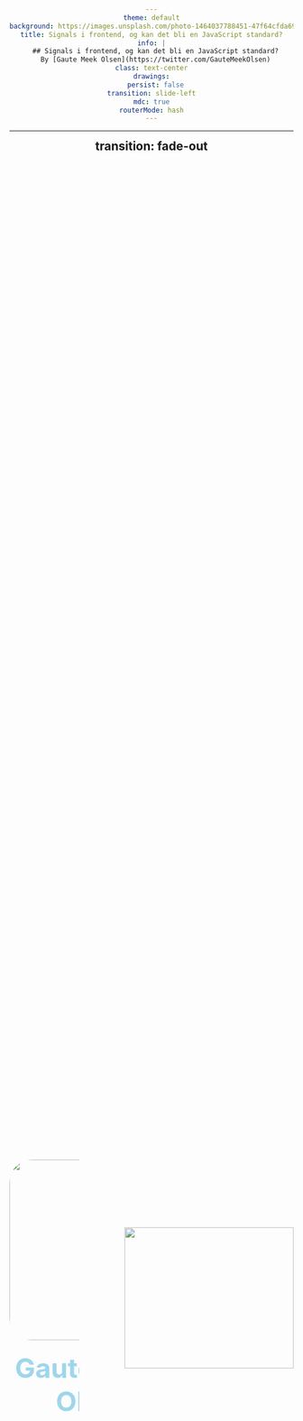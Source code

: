 ```yaml
---
theme: default
background: https://images.unsplash.com/photo-1464037788451-47f64cfda692
title: Signals i frontend, og kan det bli en JavaScript standard?
info: |
  ## Signals i frontend, og kan det bli en JavaScript standard?
  By [Gaute Meek Olsen](https://twitter.com/GauteMeekOlsen)
class: text-center
drawings:
  persist: false
transition: slide-left
mdc: true
routerMode: hash
---
```


<div class="abs-br m-6 flex flex-col gap-2">
  <Homepage gradid="grad1"/>
  <Twitter />
</div>


---
transition: fade-out
---

<div class="row">
  <div class="column">
    <img src="/gaute.jpg" class="me">
    <h1>Gaute Meek Olsen</h1>
  </div>
  <img src="/Capra.png" class="capra">
</div>

<div class="abs-br m-6 flex flex-col gap-2">
  <Homepage gradid="grad2"/>
  <Twitter />
</div>

<style>
.row{
  display: flex;
  justify-content: center;
  align-items: center;
  height: 100%;
  gap: 5rem;
}

.column{
  display: grid;
  place-items: center;
  gap: 10px;
}

img.me{
  height: 320px;
  border-radius: 40px;
  object-fit: contain;
}

img.capra {
  height: 250px;
  object-fit: contain;
}

h1{
  font-size: 3rem;
}
</style>

---

# Min fjerde JavaZone talk!

<ul>
  <li v-click>🧝 2021 - Nyheter i JavaScript - ES2021</li>
  <li v-click>🧙‍♀️ 2022 - Nyheter i JavaScript - ES2022</li>
  <li v-click>🤹 2023 - Nyheter i JavaScript - ES2023</li>
  <li v-click v-mark.crossed="{ color: 'red', strokeWidth: 8}">💾 2024 - Nyheter i JavaScript - ES2024</li>
  <li v-click="6">💾 2024 - Signals i frontend, og kan det bli en JavaScript standard?</li>
</ul>

<p v-click="7" class="translate-x-140 translate-y--11"><span v-mark.crossed="{ at: 8, color: 'red'}">(no)</span></p>
<p v-click="9" class="translate-x-150 translate-y--21">(yes?)</p>

<style>
h1 {
  background-color: #2B90B6;
  background-image: linear-gradient(45deg, #4EC5D4 10%, #9fd6eb 20%);
  background-size: 100%;
  -webkit-background-clip: text;
  -moz-background-clip: text;
  -webkit-text-fill-color: transparent;
  -moz-text-fill-color: transparent;
}

li {
  width: fit-content;
}
</style>

---
layout: center
---

# 👇 Frykt ikke 👇
## Nyheter i JavaScript - ES2024

<figure>
  <img src="/qr.png" alt="QR code to dev blog">
  <figcaption>https://gaute.dev/dev-blog</figcaption>
</figure>

<style>
  img {
    width: 300px;
  }
  h1, h2, figcaption {
    text-align: center;
    margin-top: 10px;
  }
  figure {
    display: grid;
    place-items: center;
  }
</style>

---

# Signals i frontend, og kan det bli en JavaScript standard?

<p>
Hva er <span v-mark.blue>signals?</span>
</p>

<style>
  p {
    opacity: 1 !important;
    text-align: center;
    margin-top: 10rem !important;
    font-size: 2rem;
  }
</style>

---
layout: center
---

<h2>
Signals = en type implementasjon av reaktivitet
</h2>

<style>
  p {
    text-align: center;
    margin-top: 5rem !important;
    font-size: 1.5rem;
  }
</style>

---
clicks: 1
---

<p v-motion :initial="{ x: 0, y: 0}" :click-1="{ x: -250, y: -160 }">
Hva er <span v-mark.blue="1">ikke reaktivit?</span>
</p>

<div v-click="1" class="code">

```js {monaco-run} {autorun:false, height: 'auto' }
let epler = 5
let appelsiner = 5
let frukt = epler + appelsiner
epler += 10

console.log(frukt)
```

</div>

<style>
  p {
    opacity: 1 !important;
    text-align: center;
    margin-top: 10rem !important;
    font-size: 2rem;
  }

  .code {
    margin-top: -50px;
  }
</style>

---
clicks: 1
---

<p v-motion :initial="{ x: 0, y: 0}" :click-1="{ x: -250, y: -160 }">
Hva er <span v-mark.blue="1">reaktivitet?</span>
</p>

<div v-click="1">

<SpreadSheet />

</div>

<style>
  p {
    opacity: 1 !important;
    text-align: center;
    margin-top: 10rem !important;
    font-size: 2rem;
  }
</style>

---

# Flere måter å oppnå reaktivitet på

<v-clicks>

- Dirty checking (<vscode-icons-file-type-angular />)
- Re-run everything (<logos-react />)
- Compile based reactivity (<logos-svelte-icon />)
- Signals

</v-clicks>

---
clicks: 1
---

<p v-motion :initial="{ x: 0, y: 0}" :click-1="{ x: -250, y: -160 }">
Hva er <span v-mark.blue="1">signals?</span>
</p>

<div v-click="1" class="translate-y--30">
  <p>State sier selv ifra når den er endret</p>
</div>

<style>
  p {
    opacity: 1 !important;
    text-align: center;
    margin-top: 10rem !important;
    font-size: 2rem;
  }
</style>

---
src: ./pages/signal-tree.md
transition: fade
---


---

# Timeline

<arrow x1="50" y1="250" x2="850" y2="250" color="#d6d600" width="2" arrowSize="1" />

<span class="absolute translate-x-10 translate-y-40">2010</span>
<logos-knockout class="absolute translate-x-1 translate-y-30 text-xl"/>
<span class="absolute translate-x-30 translate-y-40">2012</span>
<logos-meteor-icon class="absolute translate-x-32 translate-y-30 text-xl"/>
<span class="absolute translate-x-50 translate-y-40">2014</span>
<logos-vue class="absolute translate-x-52 translate-y-30 text-xl opacity-60"/>
<span class="absolute translate-x-100 translate-y-40">2020</span>
<logos-vue class="absolute translate-x-102 translate-y-30 text-xl"/>
<span class="absolute translate-x-120 translate-y-40">2021</span>
<logos-solidjs-icon class="absolute translate-x-122 translate-y-30 text-xl"/>
<span class="absolute translate-x-140 translate-y-40">2022</span>
<logos-preact class="absolute translate-x-143 translate-y-30 text-xl"/>
<span class="absolute translate-x-160 translate-y-40">2023</span>
<logos-qwik-icon class="absolute translate-x-160 translate-y-30 text-xl"/>
<logos-angular-icon class="absolute translate-x-167 translate-y-30 text-xl"/>
<logos-svelte-icon class="absolute translate-x-203 translate-y-30 text-xl"/>

<span v-click class="absolute translate-x-116 translate-y-65 rotate-50">La oss kalle dette signals</span>



---
layout: center
---

# JavaScript Signals standard proposal

<img src="/Signals.svg" alt="signal logo" width="250">

[github.com/tc39/proposal-signals](https://github.com/tc39/proposal-signals)

<style>
  div {
    text-align: center;
  }

  img {
    margin: 0 auto;
  }
</style>

---

## TC39 proposal

<style>
  h2 {
    margin-bottom: 5rem;
  }
</style>

```js {1|1-3|5|7}
const count = new Signal.State(0)
console.log(count.get())
console.log(count.set(1))

const double = new Signal.Computed(() => count.get() * 2)

new Signal.subtle.Watcher
```

---

<p class="translate-x--62 translate-y--40">
TC39 proposal - <span v-mark.blue="0" class="normal">eksempel 1</span>
</p>

<style>
  p {
    opacity: 1 !important;
    text-align: center;
    margin-top: 10rem !important;
    font-size: 2rem;
  }
</style>

````md magic-move
```js
let epler = 5
let appelsiner = 5
let frukt = epler + appelsiner
epler += 10

console.log(frukt)
```
```js
const epler = new Signal.State(5)
const appelsiner = new Signal.State(5)
let frukt = epler + appelsiner
epler += 10

console.log(frukt)
```
```js
const epler = new Signal.State(5)
const appelsiner = new Signal.State(5)
let frukt = epler.get() + appelsiner.get()
epler += 10

console.log(frukt)
```
```js
const epler = new Signal.State(5)
const appelsiner = new Signal.State(5)
let frukt = epler.get() + appelsiner.get()
epler.set(epler.get() + 10)

console.log(frukt)
```
```js
const epler = new Signal.State(5)
const appelsiner = new Signal.State(5)
const frukt = new Signal.Computed(() => epler.get() + appelsiner.get())
epler.set(epler.get() + 10)

console.log(frukt)
```
```js
const epler = new Signal.State(5)
const appelsiner = new Signal.State(5)
const frukt = new Signal.Computed(() => epler.get() + appelsiner.get())
epler.set(epler.get() + 10)

console.log(frukt.get()) // 20
```
````

---
layout: two-cols
---

<p class="translate-y--40">
TC39 proposal - <span v-mark.blue="0" class="normal">eksempel 2</span>
</p>

<style>
  p {
    opacity: 1 !important;
    text-align: center;
    margin-top: 10rem !important;
    font-size: 2rem;
    margin-bottom: -80px;
  }
</style>

```js
import { effect } from './utils'

const count = new Signal.State(0)

const button = document.querySelector('#count')
button.addEventListener('click', () => {
  count.set(count.get() + 1)
})

effect(() => {
  button.textContent = count.get()
})
```

::right::

<Counter />

---

# Fordeler med å gjøre det til en standard

- Mindre behov for rammeverk/bibliotek?
- Hvert rammeverk kan minske i kB
- Felles utils-biblioteker

<div v-click>
  <code class="translate-x-29 translate-y-10 inline-block">useQuery()</code>
  <code class="translate-x-10 translate-y-35 inline-block">useLocalStorage()</code>
  <code class="translate-x-10 translate-y-17 inline-block">useMousePosition()</code>
  <code class="translate-x-10 translate-y-30 inline-block">useScreenSize()</code>
</div>

---

```mermaid
timeline
  title TC39 stages
  0 : Ide
  1 : Forslag : Signals
  2 : Utkast, syntax
  2.7 : Godtatt utkast
  3 : Kandidat
  4 : Offisielt
```

<p v-click>Gjennomsnittlig 3,6 år</p>

<!--
https://tc39.es/process-document/
-->

---

# Alternativer i dag
- Velg et rammeverk med signals (<logos-vue />, <logos-solidjs-icon />, <logos-preact />, <logos-angular-icon />, <logos-qwik-icon />, <logos-svelte-icon class="opacity-60" />)
- Eller benytt disse pakkene:
  - `npm i @vue/reactivity`
  - `npm i @preact/signals`
- Polyfill: `npm i signal-polyfill`

---
layout: center
---

# Takk for meg

<div class="abs-br m-6 flex flex-col gap-2">
  <Homepage gradid="grad1"/>
  <Twitter />
</div>

